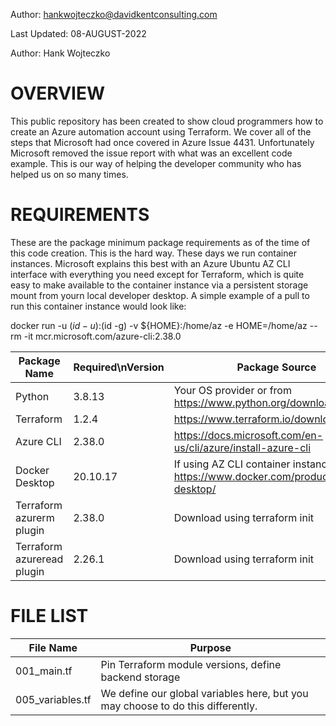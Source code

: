Author: hankwojteczko@davidkentconsulting.com

Last Updated: 08-AUGUST-2022

Author: Hank Wojteczko

OVERVIEW
========
This public repository has been created to show cloud programmers how to create an Azure
automation account using Terraform. We cover all of the steps that Microsoft had once
covered in Azure Issue 4431. Unfortunately Microsoft removed the issue report with
what was an excellent code example. This is our way of helping the developer community
who has helped us on so many times.

REQUIREMENTS
============
These are the package minimum package requirements as of the time of this code creation.
This is the hard way. These days we run container instances. Microsoft explains this best
with an Azure Ubuntu AZ CLI interface with everything you need except for Terraform,
which is quite easy to make available to the container instance via a persistent
storage mount from yourn local developer desktop. A simple example of a pull to run this
container instance would look like:

docker run -u $(id -u):$(id -g) -v ${HOME}:/home/az -e HOME=/home/az --rm -it mcr.microsoft.com/azure-cli:2.38.0

| Package Name                   | Required\nVersion | Package Source                                                                      |
|--------------------------------|-------------------|-------------------------------------------------------------------------------------|
| Python                         | 3.8.13            | Your OS provider or from https://www.python.org/downloads/                          |
| Terraform                      | 1.2.4             | https://www.terraform.io/downloads                                                  |
| Azure CLI                      | 2.38.0            | https://docs.microsoft.com/en-us/cli/azure/install-azure-cli                        |
| Docker Desktop                 | 20.10.17          | If using AZ CLI container instance, https://www.docker.com/products/docker-desktop/ |
| Terraform azurerm plugin       | 2.38.0            | Download using terraform init                                                       |
| Terraform azureread plugin     | 2.26.1            | Download using terraform init                                                       |

FILE LIST
=========
| File Name             | Purpose                                                                        |
|-----------------------|--------------------------------------------------------------------------------|
| 001_main.tf           | Pin Terraform module versions, define backend storage                          |
| 005_variables.tf      | We define our global variables here, but you may choose to do this differently.|

